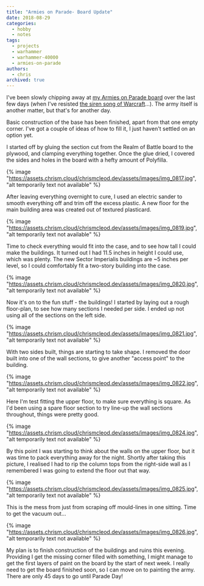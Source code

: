 ```yaml
---
title: "Armies on Parade- Board Update"
date: 2018-08-29
categories:
  - hobby
  - notes
tags:
  - projects
  - warhammer
  - warhammer-40000
  - armies-on-parade
authors:
  - chris
archived: true
---
```


I've been slowly chipping away at [my Armies on Parade board](/blog/armies-on-parade-starting-the-display-board/) over the last few days (when I've resisted [the siren song of Warcraft](/blog/quick-thoughts-on-returning-character-experience-vs-new-in-world-of-warcraft/)…). The army itself is another matter, but that's for another day.

Basic construction of the base has been finished, apart from that one empty corner. I've got a couple of ideas of how to fill it, I just haven't settled on an option yet.

I started off by gluing the section cut from the Realm of Battle board to the plywood, and clamping everything together. Once the glue dried, I covered the sides and holes in the board with a hefty amount of Polyfilla.

{% image "https://assets.chrism.cloud/chrismcleod.dev/assets/images/img_0817.jpg", "alt temporarily text not available" %}

After leaving everything overnight to cure, I used an electric sander to smooth everything off and trim off the excess plastic. A new floor for the main building area was created out of textured plasticard.

{% image "https://assets.chrism.cloud/chrismcleod.dev/assets/images/img_0819.jpg", "alt temporarily text not available" %}

Time to check everything would fit into the case, and to see how tall I could make the buildings. It turned out I had 11.5 inches in height I could use, which was plenty. The new Sector Imperialis buildings are ~5 inches per level, so I could comfortably fit a two-story building into the case.

{% image "https://assets.chrism.cloud/chrismcleod.dev/assets/images/img_0820.jpg", "alt temporarily text not available" %}

Now it's on to the fun stuff - the buildings! I started by laying out a rough floor-plan, to see how many sections I needed per side. I ended up not using all of the sections on the left side.

{% image "https://assets.chrism.cloud/chrismcleod.dev/assets/images/img_0821.jpg", "alt temporarily text not available" %}

With two sides built, things are starting to take shape. I removed the door built into one of the wall sections, to give another "access point" to the building.

{% image "https://assets.chrism.cloud/chrismcleod.dev/assets/images/img_0822.jpg", "alt temporarily text not available" %}

Here I'm test fitting the upper floor, to make sure everything is square. As I'd been using a spare floor section to try line-up the wall sections throughout, things were pretty good.

{% image "https://assets.chrism.cloud/chrismcleod.dev/assets/images/img_0824.jpg", "alt temporarily text not available" %}

By this point I was starting to think about the walls on the upper floor, but it was time to pack everything away for the night. Shortly after taking this picture, I realised I had to rip the column tops from the right-side wall as I remembered I was going to extend the floor out that way.

{% image "https://assets.chrism.cloud/chrismcleod.dev/assets/images/img_0825.jpg", "alt temporarily text not available" %}

This is the mess from just from scraping off mould-lines in one sitting. Time to get the vacuum out…

{% image "https://assets.chrism.cloud/chrismcleod.dev/assets/images/img_0826.jpg", "alt temporarily text not available" %}

My plan is to finish construction of the buildings and ruins this evening. Providing I get the missing corner filled with something, I might manage to get the first layers of paint on the board by the start of next week. I really need to get the board finished soon, so I can move on to painting the army. There are only 45 days to go until Parade Day!

